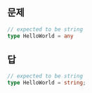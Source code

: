 ## 문제
~~~typescript
// expected to be string
type HelloWorld = any
~~~

## 답
~~~typescript
// expected to be string
type HelloWorld = string;
~~~
